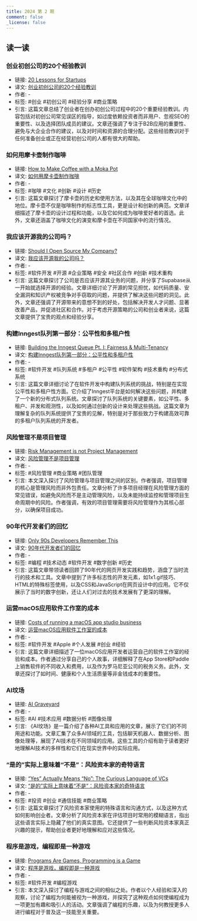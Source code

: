```yaml
---
title: 2024 第 2 期
comment: false
_license: false
---
```


## 读一读

### 创业初创公司的20个经验教训

- 链接: [20 Lessons for Startups](https://news.ycombinator.com/item?id=38755180)
- 译文: [创业初创公司的20个经验教训](https://endermio.notion.site/20-35431f7d9c1c481191e659f97975efe5?pvs=74)
- 作者: -
- 标签: #创业 #初创公司 #经验分享 #商业策略
- 引言: 这篇文章总结了创业者在创办初创公司过程中的20个重要经验教训。内容包括对初创公司常见误区的指导，如过度依赖投资者而非用户、忽视SEO的重要性、以及选择团队成员的建议。文章还强调了专注于B2B应用的重要性、避免与大企业合作的建议，以及对时间和资源的合理分配。这些经验教训对于任何准备创业或正在经营初创公司的人都有很大的帮助。

### 如何用摩卡壶制作咖啡

- 链接: [How to Make Coffee with a Moka Pot](https://www.atlasobscura.com/articles/make-coffee-moka-pot)
- 译文: [如何用摩卡壶制作咖啡](https://endermio.notion.site/How-to-Make-Coffee-with-a-Moka-Pot-74829dd9bbe14c7294925cde53ac5e21)
- 作者: -
- 标签: #咖啡 #文化 #创新 #设计 #历史
- 引言: 这篇文章探讨了摩卡壶的历史和使用方法，以及其在全球咖啡文化中的地位。摩卡壶不仅是咖啡制作的标志性工具，更是设计和创新的典范。文章详细描述了摩卡壶的设计过程和功能，以及它如何成为咖啡爱好者的首选。此外，文章还涵盖了咖啡文化的演变和摩卡壶在不同国家中的流行情况。

### 我应该开源我的公司吗？

- 链接: [Should I Open Source My Company?](https://supabase.com/blog/should-i-open-source-my-company)
- 译文: [我应该开源我的公司吗？](https://endermio.notion.site/f5f423aa9e074da28cc1c77e63efc8b4)
- 作者: -
- 标签: #软件开发 #开源 #企业策略 #安全 #社区合作 #创新 #技术重构
- 引言: 这篇文章探讨了公司是否应该开源其业务的问题，并分享了Supabase从一开始就选择开源的经验。文章详细讨论了开源的常见担忧，如代码质量、安全漏洞和知识产权被竞争对手窃取的问题，并提供了解决这些问题的洞见。此外，文章还强调了开源带来的意想不到的好处，包括解决开发人才问题、显著改善产品，并促进社区和合作。对于考虑开源策略的公司和创业者来说，这篇文章提供了宝贵的观点和经验分享。

### 构建Inngest队列第一部分：公平性和多租户性

- 链接: [Building the Inngest Queue Pt. I: Fairness & Multi-Tenancy](https://www.inngest.com/blog/building-the-inngest-queue-pt-i-fairness-multi-tenancy)
- 译文: [构建Inngest队列第一部分：公平性和多租户性](https://endermio.notion.site/1e30e6bc18ca4a6faac5d6a12db8d1dd)
- 作者: -
- 标签: #软件开发 #队列系统 #多租户 #公平性 #软件架构 #技术重构 #分布式系统
- 引言: 这篇文章详细讨论了在软件开发中构建队列系统的挑战，特别是在实现公平性和多租户性方面。它介绍了Inngest平台是如何解决这些问题，并构建了一个新的分布式队列系统。文章探讨了队列系统的关键要素，如公平性、多租户、并发和观测性，以及如何通过创新的设计来处理这些挑战。这篇文章为理解复杂的队列系统提供了宝贵的见解，特别是对于那些致力于构建高效可靠的多租户队列系统的开发者。

### 风险管理不是项目管理

- 链接: [Risk Management is not Project Management](https://mattrucker.com/risk-management-is-not-project-management/)
- 译文: [风险管理不是项目管理](https://endermio.notion.site/737f793777f1484d96d39812af18ee04)
- 作者: -
- 标签: #风险管理 #商业策略 #团队管理
- 引言: 本文深入探讨了风险管理与项目管理之间的区别。作者强调，项目管理的核心是管理风险而非外包责任。文章分析了许多项目经理在风险管理方面的常见错误，如避免风险而不是主动管理风险，以及未能持续监控和管理项目生命周期中的风险。作者强调，有效的项目管理需要将风险管理作为其核心部分，以确保项目成功。

### 90年代开发者们的回忆

- 链接: [Only 90s Developers Remember This](https://zachholman.com/posts/only-90s-developers/)
- 译文: [90年代开发者们的回忆](https://endermio.notion.site/Only-90s-Developers-Remember-This-b414ef30113e4a379ff1a57526448576)
- 作者: -
- 标签: #编程 #技术动态 #软件开发 #数字创新 #历史
- 引言: 这篇文章带领读者回顾了90年代的网页开发实践和趋势，涵盘了当时流行的技术和工具。文章中提到了许多标志性的开发元素，如1x1.gif技巧、HTML的特殊标签使用，以及CSS和JavaScript在网页设计中的应用。它不仅展示了当时的数字创新，还让人们对过去的技术发展有了更深的理解。

### 运营macOS应用软件工作室的成本

- 链接: [Costs of running a macOS app studio business](https://notes.alinpanaitiu.com/Costs-of-running-a-macOS-app-studio-business)
- 译文: [运营macOS应用软件工作室的成本](https://endermio.notion.site/macOS-eedce845776545399121335df99c9ab8)
- 作者: -
- 标签: #软件开发 #Apple #个人发展 #创业 #经验
- 引言: 这篇文章详细描述了一位macOS应用开发者运营自己的软件工作室的经验和成本。作者通过分享自己的个人故事，详细解释了在App Store和Paddle上销售软件的不同收入和费用，以及作为罗马尼亚公司的税务义务。此外，文章还探讨了如时间、健康和个人生活质量等非金钱成本的重要性。

### AI坟场

- 链接: [AI Graveyard](https://dang.ai/ai-graveyard)
- 作者: -
- 标签: #AI #技术应用 #数据分析 #图像处理
- 引言: 《AI坟场》是一篇介绍了各种AI工具和应用的文章，展示了它们的不同用途和功能。文章汇集了众多AI领域的工具，包括聊天机器人、数据分析、图像处理等，展现了AI技术在不同领域的应用。这些工具的介绍有助于读者更好地理解AI技术的多样性和它们在现实世界中的实际应用。

### “是的”实际上意味着“不是”：风险资本家的奇特语言

- 链接: [“Yes” Actually Means “No”: The Curious Language of VCs](https://jacobbartlett.substack.com/p/yes-actually-means-no-the-curious)
- 译文: [“是的”实际上意味着“不是”：风险资本家的奇特语言](https://endermio.notion.site/3dedf49239894896abeab70aaa49d952)
- 作者: -
- 标签: #投资 #创业 #通信技能 #商业策略
- 引言: 这篇文章探讨了风险资本家使用的特殊语言和沟通方式，以及这种方式如何影响创业者。文章分析了风险资本家在评估项目时常用的模糊语言，指出这些语言实际上隐藏了他们的真实意图。它还提供了一些判断风险资本家真正兴趣的提示，帮助创业者更好地理解和应对这些情况。

### 程序是游戏，编程即是一种游戏

- 链接: [Programs Are Games, Programming is a Game](https://blog.charliemeyer.co/programs-are-games-programming-is-a-game/)
- 译文: [程序是游戏，编程即是一种游戏](https://endermio.notion.site/9823ced988b34fab9c7dd0a5b6a64e88)
- 作者: -
- 标签: #软件开发 #编程游戏
- 引言: 本文深入探讨了编程与游戏之间的相似之处。作者以个人经验和深入的观察，讨论了编程为何能被视为一种游戏，并探究了这种观点如何使编程成为一项更加有趣和吸引人的活动。文章强调了编程的乐趣，以及为何教授更多人进行编程对于普及这一技能至关重要。

